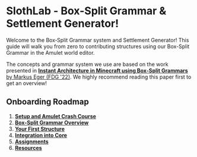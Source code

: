 # SlothLab - Box-Split Grammar & Settlement Generator! 

Welcome to the Box‑Split Grammar system and Settlement Generator! This guide will walk you from zero to contributing structures using our Box-Split Grammar in the Amulet world editor.

The concepts and grammar system we use are based on the work presented in [**Instant Architecture in Minecraft using Box-Split Grammars** by Markus Eger (FDG '22)](https://slothlab.info/assets/pdf/eger2022fdg.pdf). We highly recommend reading this paper first to get an overview!

## Onboarding Roadmap

 1. **[Setup and Amulet Crash Course](./AMULET-CRASH-COURSE.md)** 
 2. **[Box-Split Grammar Overview](./BOX-SPLIT-GRAMMAR.md)** 
 3. **[Your First Structure](./FIRST-STRUCTURE.md)** 
 4. **[Integration into Core](./INTEGRATION.md)** 
 5. **[Assignments](./ASSIGNMENTS.md)** 
 6. **[Resources](./RESOURCES.md)** 